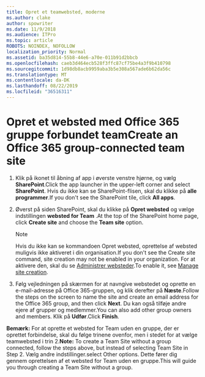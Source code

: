 ```yaml
---
title: Opret et teamwebsted, moderne
ms.author: clake
author: spowriter
ms.date: 11/9/2018
ms.audience: ITPro
ms.topic: article
ROBOTS: NOINDEX, NOFOLLOW
localization_priority: Normal
ms.assetid: ba35d814-55b8-44e6-a70e-011b91d2bbcb
ms.openlocfilehash: caeb3d464ecb528f3ffc87cf75be4a3f9b410798
ms.sourcegitcommit: 1d98db8acb9959aba3b5e308a567ade6b62da56c
ms.translationtype: MT
ms.contentlocale: da-DK
ms.lasthandoff: 08/22/2019
ms.locfileid: "36516311"
---
```

# <a name="create-an-office-365-group-connected-team-site"></a><span data-ttu-id="b42ec-102">Opret et websted med Office 365 gruppe forbundet team</span><span class="sxs-lookup"><span data-stu-id="b42ec-102">Create an Office 365 group-connected team site</span></span>

1. <span data-ttu-id="b42ec-103">Klik på ikonet til åbning af app i øverste venstre hjørne, og vælg **SharePoint**.</span><span class="sxs-lookup"><span data-stu-id="b42ec-103">Click the app launcher in the upper-left corner and select **SharePoint**.</span></span> <span data-ttu-id="b42ec-104">Hvis du ikke kan se SharePoint-flisen, skal du klikke på **alle programmer**.</span><span class="sxs-lookup"><span data-stu-id="b42ec-104">If you don't see the SharePoint tile, click **All apps**.</span></span>
    
2. <span data-ttu-id="b42ec-105">Øverst på siden SharePoint, skal du klikke på **Opret websted** og vælge indstillingen **websted for Team** .</span><span class="sxs-lookup"><span data-stu-id="b42ec-105">At the top of the SharePoint home page, click **Create site** and choose the **Team site** option.</span></span> 
    
    > [!NOTE]
    > <span data-ttu-id="b42ec-106">Hvis du ikke kan se kommandoen Opret websted, oprettelse af websted muligvis ikke aktiveret i din organisation.</span><span class="sxs-lookup"><span data-stu-id="b42ec-106">If you don't see the Create site command, site creation may not be enabled in your organization.</span></span> <span data-ttu-id="b42ec-107">For at aktivere den, skal du se [Administrer websteder](https://go.microsoft.com/fwlink/?linkid=2009644).</span><span class="sxs-lookup"><span data-stu-id="b42ec-107">To enable it, see [Manage site creation](https://go.microsoft.com/fwlink/?linkid=2009644).</span></span> 
  
3. <span data-ttu-id="b42ec-108">Følg vejledningen på skærmen for at navngive webstedet og oprette en e-mail-adresse på Office 365-gruppen, og klik derefter på **Næste**.</span><span class="sxs-lookup"><span data-stu-id="b42ec-108">Follow the steps on the screen to name the site and create an email address for the Office 365 group, and then click **Next**.</span></span> <span data-ttu-id="b42ec-109">Du kan også tilføje andre ejere af grupper og medlemmer.</span><span class="sxs-lookup"><span data-stu-id="b42ec-109">You can also add other group owners and members.</span></span> <span data-ttu-id="b42ec-110">Klik på **Udfør**.</span><span class="sxs-lookup"><span data-stu-id="b42ec-110">Click **Finish**.</span></span>
  
 <span data-ttu-id="b42ec-111">**Bemærk:** For at oprette et websted for Team uden en gruppe, der er oprettet forbindelse, skal du følge trinene ovenfor, men i stedet for at vælge teamwebsted i trin 2.</span><span class="sxs-lookup"><span data-stu-id="b42ec-111">**Note:** To create a Team Site without a group connected, follow the steps above, but instead of selecting Team Site in Step 2.</span></span> <span data-ttu-id="b42ec-112">Vælg andre indstillinger.</span><span class="sxs-lookup"><span data-stu-id="b42ec-112">select Other options.</span></span> <span data-ttu-id="b42ec-113">Dette fører dig gennem oprettelsen af et websted for Team uden en gruppe.</span><span class="sxs-lookup"><span data-stu-id="b42ec-113">This will guide you through creating a Team Site without a group.</span></span> 
    


